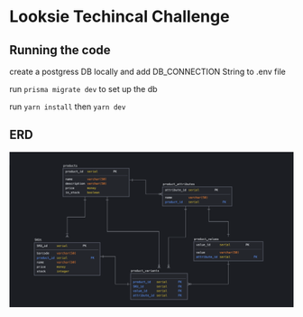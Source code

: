 # Looksie Techincal Challenge

## Running the code

create a postgress DB locally and add DB_CONNECTION String to .env file

run ```prisma migrate dev``` to set up the db

run ```yarn install``` then ```yarn dev```

## ERD

![ERD](./variants_ERD.png)
